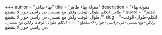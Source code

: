 +++
author = "بهاء طاهر"
title = "مقولة بهاء طاهر"
description = "مقولة بهاء طاهر: اتكلم طوال الوقت ولكن مع نفسي، في راسي حوار لا ينقطع."
quote = '''اتكلم طوال الوقت ولكن مع نفسي، في راسي حوار لا ينقطع.'''
slug = "اتكلم-طوال-الوقت-ولكن-مع-نفسي-في-راسي-حوار-لا-ينقطع"
+++
اتكلم طوال الوقت ولكن مع نفسي، في راسي حوار لا ينقطع.
